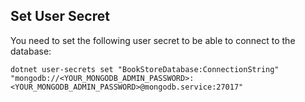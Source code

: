 ## Set User Secret

You need to set the following user secret to be able to connect to the database:

```
dotnet user-secrets set "BookStoreDatabase:ConnectionString" "mongodb://<YOUR_MONGODB_ADMIN_PASSWORD>:<YOUR_MONGODB_ADMIN_PASSWORD>@mongodb.service:27017"
```
